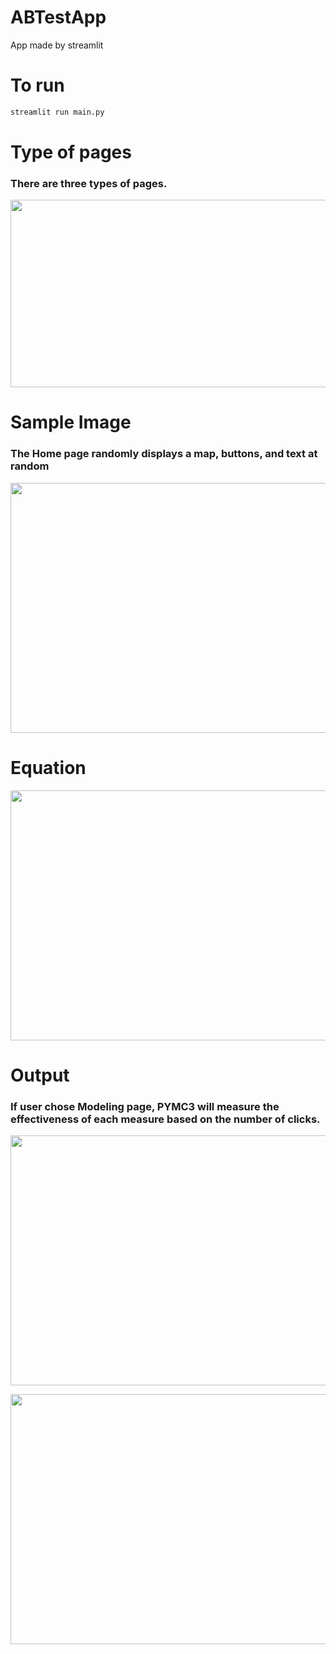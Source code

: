 # ABTestApp
App made by streamlit

# To run
```bash
streamlit run main.py
```
# Type of pages
### There are three types of pages.
<p align="center">
  <img width="600" height=300" src="https://user-images.githubusercontent.com/40622501/127851665-7b38385e-0a60-4a2d-95f7-0a3f5b64ad22.png">
</p>

# Sample Image                                                                                                                                      
### The Home page randomly displays a map, buttons, and text at random                                      
<p align="center">
  <img width="600" height=400" src="https://user-images.githubusercontent.com/40622501/127850671-31efb205-9d1b-4aeb-8a5b-0c41b4446d04.png">
</p>

# Equation
<p align="center">
  <img width="600" height=400" src="https://user-images.githubusercontent.com/40622501/127850596-15f0a101-fc97-49e3-abbb-c5a86072167b.png">
</p>

# Output
### If user chose Modeling page, PYMC3 will measure the effectiveness of each measure based on the number of clicks.
<p align="center">
  <img width="600" height=400" src="https://user-images.githubusercontent.com/40622501/127850701-9f469a2c-ac94-43f7-961e-4e082455b67a.png">
</p>
                                                                                                                                          
<p align="center">
  <img width="600" height=400" src="https://user-images.githubusercontent.com/40622501/127850726-62c4a950-8df6-4f54-8fb1-56ed29a5e668.png">
</p>

                                                                                                                                          

                                                                                                                                          
                                                                                                                                       
